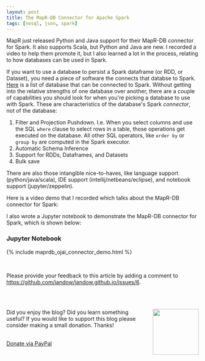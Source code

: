 ```yaml
---
layout: post
title: The MapR-DB Connector for Apache Spark
tags: [nosql, json, spark]
---
```


MapR just released Python and Java support for their MapR-DB connector for Spark. It also supports Scala, but Python and Java are new.  I recorded a video to help them promote it, but I also learned a lot in the process, relating to how databases can be used in Spark. 

If you want to use a database to persist a Spark dataframe (or RDD, or Dataset), you need a piece of software the connects that databse to Spark.  [Here](https://docs.databricks.com/spark/latest/data-sources/index.html) is a list of database that can be connected to Spark. Without getting into the relative strengths of one database over another, there are a couple of capabilities you should look for when you're picking a database to use with Spark. These are characteristics of the database's Spark *connector*, not of the database:

1. Filter and Projection Pushdown.  I.e. When you select columns and use the SQL `where` clause to select rows in a table, those operations get executed on the database. All other SQL operators, like `order by` or `group by` are computed in the Spark executor.
2. Automatic Schema Inference
3. Support for RDDs, Dataframes, and Datasets
4. Bulk save

There are also those intangible nice-to-haves, like language support (python/java/scala), IDE support (intellij/netbeans/eclipse), and notebook support (jupyter/zeppelin). 


Here is a video demo that I recorded which talks about the MapR-DB connector for Spark:



I also wrote a Jupyter notebook to demonstrate the MapR-DB connector for Spark, which is shown below:

### Jupyter Notebook

{% include maprdb_ojai_connector_demo.html %}


<br>
<p>Please provide your feedback to this article by adding a comment to <a href="https://github.com/iandow/iandow.github.io/issues/8">https://github.com/iandow/iandow.github.io/issues/6</a>.</p>

<br><br>
<div class="main-explain-area padding-override jumbotron">
  <img src="http://iandow.github.io/img/paypal.png" width="120" style="margin-left: 15px" align="right">
  <p class="margin-override font-override">
  	Did you enjoy the blog? Did you learn something useful? If you would like to support this blog please consider making a small donation. Thanks!</p>
  <br>
  <div id="paypalbtn">
    <a class="btn btn-primary btn" href="https://www.paypal.me/iandownard/3.5">Donate via PayPal</a>
  </div>
</div>
